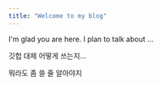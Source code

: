 ```yaml
---
title: "Welcome to my blog"
---
```


I'm glad you are here. I plan to talk about ...

깃헙 대체 어떻게 쓰는지...

뭐라도 좀 쓸 줄 알아야지 

